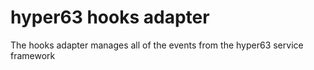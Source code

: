 # hyper63 hooks adapter

The hooks adapter manages all of the events from the hyper63 service framework
